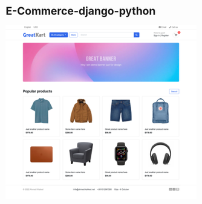 # E-Commerce-django-python

![This is an image](https://github.com/ahmedkhaleel/E-Commerce-django-python/blob/66f5b564c583fbda4905b3254838b325f7b956ef/screencapture-127-0-0-1-8000-2022-11-19-00_31_07.png)
